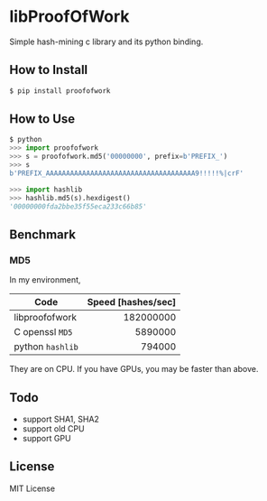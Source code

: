 # libProofOfWork

Simple hash-mining c library and its python binding.

## How to Install

``` sh
$ pip install proofofwork
```

## How to Use

``` python
$ python
>>> import proofofwork
>>> s = proofofwork.md5('00000000', prefix=b'PREFIX_')
>>> s
b'PREFIX_AAAAAAAAAAAAAAAAAAAAAAAAAAAAAAAAAAAAA9!!!!!%|crF'

>>> import hashlib
>>> hashlib.md5(s).hexdigest()
'00000000fda2bbe35f55eca233c66b85'
```

## Benchmark

### MD5

In my environment,

| Code             | Speed [hashes/sec]  |
| ---------------- | -------------------:|
| libproofofwork   |           182000000 |
| C openssl `MD5`  |             5890000 |
| python `hashlib` |              794000 |

They are on CPU.
If you have GPUs, you may be faster than above.

## Todo

-   support SHA1, SHA2
-   support old CPU
-   support GPU

## License

MIT License
